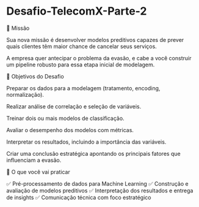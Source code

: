 # Desafio-TelecomX-Parte-2

🎯 Missão

Sua nova missão é desenvolver modelos preditivos capazes de prever quais clientes têm maior chance de cancelar seus serviços.

A empresa quer antecipar o problema da evasão, e cabe a você construir um pipeline robusto para essa etapa inicial de modelagem.

🧠 Objetivos do Desafio

Preparar os dados para a modelagem (tratamento, encoding, normalização).

Realizar análise de correlação e seleção de variáveis.

Treinar dois ou mais modelos de classificação.

Avaliar o desempenho dos modelos com métricas.

Interpretar os resultados, incluindo a importância das variáveis.

Criar uma conclusão estratégica apontando os principais fatores que influenciam a evasão.

🧰 O que você vai praticar

✅ Pré-processamento de dados para Machine Learning
✅ Construção e avaliação de modelos preditivos
✅ Interpretação dos resultados e entrega de insights
✅ Comunicação técnica com foco estratégico
